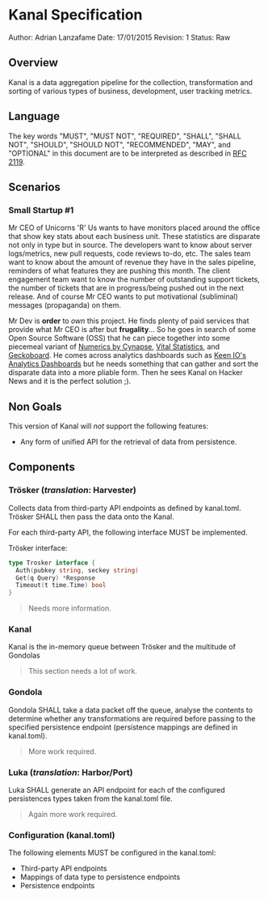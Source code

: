 # Kanal Specification
Author: Adrian Lanzafame
Date: 17/01/2015
Revision: 1
Status: Raw

## Overview
Kanal is a data aggregation pipeline for the collection, transformation and sorting of various types of business, development, user tracking metrics.

## Language
The key words "MUST", "MUST NOT", "REQUIRED", "SHALL", "SHALL NOT", "SHOULD", "SHOULD NOT", "RECOMMENDED", "MAY", and "OPTIONAL" in this document are to be interpreted as described in [RFC 2119](http://tools.ietf.org/html/rfc2119).

## Scenarios
### Small Startup #1
Mr CEO of Unicorns 'R' Us wants to have monitors placed around the office that show key stats about each business unit. These statistics are disparate not only in type but in source. The developers want to know about server logs/metrics, new pull requests, code reviews to-do, etc. The sales team want to know about the amount of revenue they have in the sales pipeline, reminders of what features they are pushing this month. The client engagement team want to know the number of outstanding support tickets, the number of tickets that are in progress/being pushed out in the next release. And of course Mr CEO wants to put motivational (subliminal) messages (propaganda) on them. 

Mr Dev is **order** to _own_ this project. He finds plenty of paid services that provide what Mr CEO is after but **frugality**... So he goes in search of some Open Source Software (OSS) that he can piece together into some piecemeal variant of [Numerics by Cynapse][numerics], [Vital Statistics][vital], and [Geckoboard][gecko]. He comes across analytics dashboards such as [Keen IO's Analytics Dashboards][keenio] but he needs something that can gather and sort the disparate data into a more pliable form. Then he sees Kanal on Hacker News and it is the perfect solution ;).

## Non Goals
This version of Kanal will _not_ support the following features:
  - Any form of unified API for the retrieval of data from persistence.

## Components

### Trösker (_translation_: Harvester)
Collects data from third-party API endpoints as defined by kanal.toml. Trösker SHALL then pass the data onto the Kanal.

For each third-party API, the following interface MUST be implemented.

Trösker interface:
```go
type Trosker interface {
  Auth(pubkey string, seckey string)
  Get(q Query) *Response
  Timeout(t time.Time) bool
}
```

> Needs more information.

### Kanal
Kanal is the in-memory queue between Trösker and the multitude of Gondolas

> This section needs a lot of work.

### Gondola
Gondola SHALL take a data packet off the queue, analyse the contents to determine whether any transformations are required before passing to the specified persistence endpoint (persistence mappings are defined in kanal.toml).

> More work required.

### Luka (_translation_: Harbor/Port)
Luka SHALL generate an API endpoint for each of the configured persistences types taken from the kanal.toml file.

> Again more work required.

### Configuration (kanal.toml)
The following elements MUST be configured in the kanal.toml:
  - Third-party API endpoints
  - Mappings of data type to persistence endpoints
  - Persistence endpoints

[numerics]: http://cynapse.com/numerics/
[vital]: http://vitalstatistics.net.au
[gecko]: http://geckoboard.com
[keenio]: https://github.com/keen/dashboards
